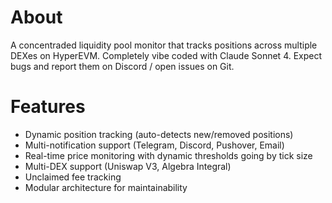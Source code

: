 # About
A concentraded liquidity pool monitor that tracks positions across multiple DEXes on HyperEVM. Completely vibe coded with Claude Sonnet 4. Expect bugs and report them on Discord / open issues on Git.

# Features
- Dynamic position tracking (auto-detects new/removed positions)
- Multi-notification support (Telegram, Discord, Pushover, Email)
- Real-time price monitoring with dynamic thresholds going by tick size
- Multi-DEX support (Uniswap V3, Algebra Integral)
- Unclaimed fee tracking
- Modular architecture for maintainability
